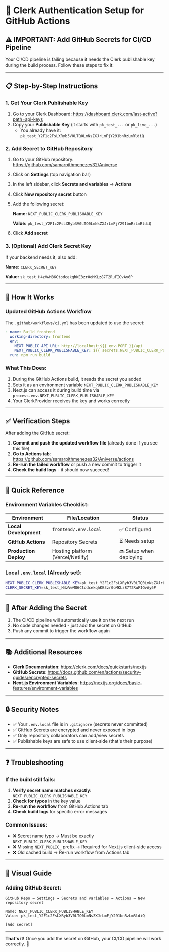 # 🔐 Clerk Authentication Setup for GitHub Actions

## ⚠️ IMPORTANT: Add GitHub Secrets for CI/CD Pipeline

Your CI/CD pipeline is failing because it needs the Clerk publishable key during the build process. Follow these steps to fix it:

---

## 📋 Step-by-Step Instructions

### 1. Get Your Clerk Publishable Key

1. Go to your Clerk Dashboard: https://dashboard.clerk.com/last-active?path=api-keys
2. Copy your **Publishable Key** (it starts with `pk_test_...` or `pk_live_...`)
   - You already have it: `pk_test_Y2F1c2FsLXRyb3V0LTQ0LmNsZXJrLmFjY291bnRzLmRldiQ`

### 2. Add Secret to GitHub Repository

1. Go to your GitHub repository: https://github.com/samarpithmenezes32/Aniverse
2. Click on **Settings** (top navigation bar)
3. In the left sidebar, click **Secrets and variables** → **Actions**
4. Click **New repository secret** button
5. Add the following secret:

   **Name:** `NEXT_PUBLIC_CLERK_PUBLISHABLE_KEY`
   
   **Value:** `pk_test_Y2F1c2FsLXRyb3V0LTQ0LmNsZXJrLmFjY291bnRzLmRldiQ`

6. Click **Add secret**

### 3. (Optional) Add Clerk Secret Key

If your backend needs it, also add:

   **Name:** `CLERK_SECRET_KEY`
   
   **Value:** `sk_test_H4zVwM86CtodcekqhKE3zr0oMKLz87T2RuFIOvAy6P`

---

## 🔄 How It Works

### Updated GitHub Actions Workflow

The `.github/workflows/ci.yml` has been updated to use the secret:

```yaml
- name: Build frontend
  working-directory: frontend
  env:
    NEXT_PUBLIC_API_URL: http://localhost:${{ env.PORT }}/api
    NEXT_PUBLIC_CLERK_PUBLISHABLE_KEY: ${{ secrets.NEXT_PUBLIC_CLERK_PUBLISHABLE_KEY }}
  run: npm run build
```

### What This Does:

1. During the GitHub Actions build, it reads the secret you added
2. Sets it as an environment variable `NEXT_PUBLIC_CLERK_PUBLISHABLE_KEY`
3. Next.js can access it during build time via `process.env.NEXT_PUBLIC_CLERK_PUBLISHABLE_KEY`
4. Your ClerkProvider receives the key and works correctly

---

## ✅ Verification Steps

After adding the GitHub secret:

1. **Commit and push the updated workflow file** (already done if you see this file)
2. **Go to Actions tab**: https://github.com/samarpithmenezes32/Aniverse/actions
3. **Re-run the failed workflow** or push a new commit to trigger it
4. **Check the build logs** - it should now succeed!

---

## 🎯 Quick Reference

### Environment Variables Checklist:

| Environment | File/Location | Status |
|-------------|---------------|--------|
| **Local Development** | `frontend/.env.local` | ✅ Configured |
| **GitHub Actions** | Repository Secrets | ⏳ Needs setup |
| **Production Deploy** | Hosting platform (Vercel/Netlify) | 🔜 Setup when deploying |

### Local `.env.local` (Already set):
```bash
NEXT_PUBLIC_CLERK_PUBLISHABLE_KEY=pk_test_Y2F1c2FsLXRyb3V0LTQ0LmNsZXJrLmFjY291bnRzLmRldiQ
CLERK_SECRET_KEY=sk_test_H4zVwM86CtodcekqhKE3zr0oMKLz87T2RuFIOvAy6P
```

---

## 🚀 After Adding the Secret

1. The CI/CD pipeline will automatically use it on the next run
2. No code changes needed - just add the secret on GitHub
3. Push any commit to trigger the workflow again

---

## 📚 Additional Resources

- **Clerk Documentation**: https://clerk.com/docs/quickstarts/nextjs
- **GitHub Secrets**: https://docs.github.com/en/actions/security-guides/encrypted-secrets
- **Next.js Environment Variables**: https://nextjs.org/docs/basic-features/environment-variables

---

## 🔒 Security Notes

- ✅ Your `.env.local` file is in `.gitignore` (secrets never committed)
- ✅ GitHub Secrets are encrypted and never exposed in logs
- ✅ Only repository collaborators can add/view secrets
- ✅ Publishable keys are safe to use client-side (that's their purpose)

---

## ❓ Troubleshooting

### If the build still fails:

1. **Verify secret name matches exactly**: `NEXT_PUBLIC_CLERK_PUBLISHABLE_KEY`
2. **Check for typos** in the key value
3. **Re-run the workflow** from GitHub Actions tab
4. **Check build logs** for specific error messages

### Common Issues:

- ❌ Secret name typo → Must be exactly `NEXT_PUBLIC_CLERK_PUBLISHABLE_KEY`
- ❌ Missing `NEXT_PUBLIC_` prefix → Required for Next.js client-side access
- ❌ Old cached build → Re-run workflow from Actions tab

---

## 📸 Visual Guide

### Adding GitHub Secret:

```
GitHub Repo → Settings → Secrets and variables → Actions → New repository secret

Name: NEXT_PUBLIC_CLERK_PUBLISHABLE_KEY
Value: pk_test_Y2F1c2FsLXRyb3V0LTQ0LmNsZXJrLmFjY291bnRzLmRldiQ

[Add secret]
```

---

**That's it!** Once you add the secret on GitHub, your CI/CD pipeline will work correctly. 🎉
